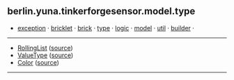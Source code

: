 
## berlin.yuna.tinkerforgesensor.model.type
* [exception](readmeDoc/berlin/yuna/tinkerforgesensor/model/exception/README.md) · [bricklet](readmeDoc/berlin/yuna/tinkerforgesensor/model/sensor/bricklet/README.md) · [brick](readmeDoc/berlin/yuna/tinkerforgesensor/model/sensor/brick/README.md) · [type](readmeDoc/berlin/yuna/tinkerforgesensor/model/type/README.md) · [logic](readmeDoc/berlin/yuna/tinkerforgesensor/logic/README.md) · [model](readmeDoc/berlin/yuna/tinkerforgesensor/model/README.md) · [util](readmeDoc/berlin/yuna/tinkerforgesensor/util/README.md) · [builder](readmeDoc/berlin/yuna/tinkerforgesensor/model/builder/README.md) · 
---
* [RollingList](readmeDoc/berlin/yuna/tinkerforgesensor/model/type/RollingList.md) ([source](src/main/java/berlin/yuna/tinkerforgesensor/model/type/RollingList.java))
* [ValueType](readmeDoc/berlin/yuna/tinkerforgesensor/model/type/ValueType.md) ([source](src/main/java/berlin/yuna/tinkerforgesensor/model/type/ValueType.java))
* [Color](readmeDoc/berlin/yuna/tinkerforgesensor/model/type/Color.md) ([source](src/main/java/berlin/yuna/tinkerforgesensor/model/type/Color.java))
---

